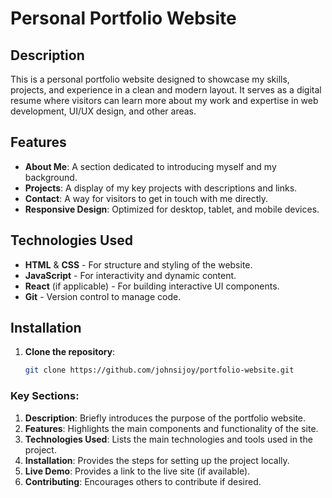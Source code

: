 # Personal Portfolio Website

## Description

This is a personal portfolio website designed to showcase my skills, projects, and experience in a clean and modern layout. It serves as a digital resume where visitors can learn more about my work and expertise in web development, UI/UX design, and other areas.

## Features

- **About Me**: A section dedicated to introducing myself and my background.
- **Projects**: A display of my key projects with descriptions and links.
- **Contact**: A way for visitors to get in touch with me directly.
- **Responsive Design**: Optimized for desktop, tablet, and mobile devices.

## Technologies Used

- **HTML** & **CSS** - For structure and styling of the website.
- **JavaScript** - For interactivity and dynamic content.
- **React** (if applicable) - For building interactive UI components.
- **Git** - Version control to manage code.

## Installation

1. **Clone the repository**:
   ```bash
   git clone https://github.com/johnsijoy/portfolio-website.git
### Key Sections:

1. **Description**: Briefly introduces the purpose of the portfolio website.
2. **Features**: Highlights the main components and functionality of the site.
3. **Technologies Used**: Lists the main technologies and tools used in the project.
4. **Installation**: Provides the steps for setting up the project locally.
5. **Live Demo**: Provides a link to the live site (if available).
6. **Contributing**: Encourages others to contribute if desired.